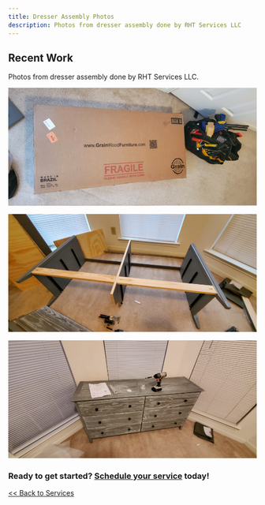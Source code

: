 ```yaml
---
title: Dresser Assembly Photos
description: Photos from dresser assembly done by RHT Services LLC
---
```


## Recent Work

Photos from dresser assembly done by RHT Services LLC.

![Dresser in the shipping box](/images/dresser_20200823/20200823_180708T.jpg)

![Dresser during assembly](/images/dresser_20200823/20200823_184400T.jpg)

![Completed assembly of dresser](/images/dresser_20200823/20200823_194032T.jpg)

<h3>Ready to get started? <a href="/request">Schedule your service</a> today!</h3>

[<< Back to Services](/services)

